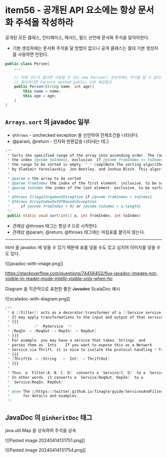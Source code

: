 # item56 - 공개된 API 요소에는 항상 문서화 주석을 작성하라


공개된 모든 클래스, 인터페이스, 메서드, 필드 선언에 문서화 주석을 달아야한다.

- 기본 생성자에는 문서화 주석을 달 방법이 없으니 공개 클래스는 절대 기본 생성자를 사용하면 안된다.

```java
public class Person{
	...

	// 아래 코드가 없다면 사용할 수 있는 new Person() 생성자에는 주석을 달 수 없다.
	// 필요하다면 factory method public 으로 제공할것
	public Person(String name, int age){
		this.name = name;
		this.age = age;
	}
}
```

## `Arrays.sort` 의 javadoc 일부

- `@throws` -  unchecked exception 을 선언하여 전제조건을 나타낸다.
- @param, @return - 인자와 반환값을 나타내는 태그


```java
/**  
 * Sorts the specified range of the array into ascending order. The range * to be sorted extends from the index {@code fromIndex}, inclusive, to  
 * the index {@code toIndex}, exclusive. If {@code fromIndex == toIndex},  
 * the range to be sorted is empty. * * @implNote The sorting algorithm is a Dual-Pivot Quicksort  
 * by Vladimir Yaroslavskiy, Jon Bentley, and Joshua Bloch. This algorithm * offers O(n log(n)) performance on all data sets, and is typically * faster than traditional (one-pivot) Quicksort implementations. 
 * 
 * @param a the array to be sorted  
 * @param fromIndex the index of the first element, inclusive, to be sorted  
 * @param toIndex the index of the last element, exclusive, to be sorted  
 * 
 * @throws IllegalArgumentException if {@code fromIndex > toIndex}  
 * @throws ArrayIndexOutOfBoundsException  
 *     if {@code fromIndex < 0} or {@code toIndex > a.length}  
 */
 public static void sort(int[] a, int fromIndex, int toIndex)
```

- 관례상 @throws 태그는 항상 if 으로 시작한다.
- 관례상 @param, @return, @throws 태그에는 마침표를 붙이지 않는다.


---
html 을 javadoc 에 넣을 수 있기 때문에 표를 넣을 수도 있고 심지어 이미지를 넣을 수도 있다.

![[javadoc-with-image.png]]

https://stackoverflow.com/questions/74456402/flux-javadoc-images-not-visible-in-reader-mode-intellij-visible-only-when-ho


Diagram 을 직관적으로 표현한 좋은 ~~Javadoc~~ ScalaDoc 예시

![[scaladoc-with-diagram.png]]

```scala
/**  
 * A [[Filter]] acts as a decorator/transformer of a [[Service service]].  
 * It may apply transformations to the input and output of that service: 
 * {{{  
 *           (*  MyService  *)  
 * [ReqIn -> (ReqOut -> RepIn) -> RepOut] 
 * }}}  
 * For example, you may have a service that takes `Strings` and  
 * parses them as `Ints`.  If you want to expose this as a Network  
 * Service via Thrift, it is nice to isolate the protocol handling * from the business rules. Hence you might have a Filter that * converts back and forth between Thrift structs. Again, your service * deals with plain objects: 
 * {{{  
 * [ThriftIn -> (String  ->  Int) -> ThriftOut]  
 * }}}  
 *  
 * Thus, a `Filter[A, B, C, D]` converts a `Service[C, D]` to a `Service[A, B]`.  
 * In other words, it converts a `Service[ReqOut, RepIn]` to a  
 * `Service[ReqIn, RepOut]`.  
 * 
 * @see The [[https://twitter.github.io/finagle/guide/ServicesAndFilters.html#filters user guide]]  
 *      for details and examples.  
 */
```

## JavaDoc 의 `@inheritDoc` 태그

java.util.Map 을 상속하여 주석을 상속

![[Pasted image 20240414131751.png]]


![[Pasted image 20240414131754.png]]

